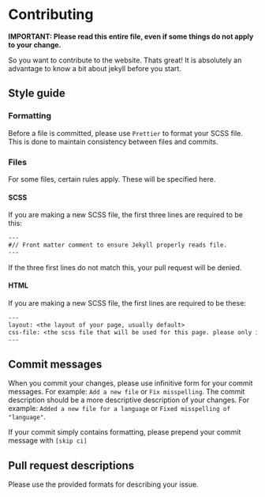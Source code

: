 # Contributing

**IMPORTANT: Please read this entire file, even if some things do not apply to your change.**

So you want to contribute to the website. Thats great! It is absolutely an advantage to know a bit about jekyll before you start.

## Style guide

### Formatting

Before a file is committed, please use `Prettier` to format your SCSS file.
This is done to maintain consistency between files and commits.

### Files

For some files, certain rules apply. These will be specified here.

#### SCSS

If you are making a new SCSS file, the first three lines are required to be this:

```txt
---
#// Front matter comment to ensure Jekyll properly reads file.
---
```

If the three first lines do not match this, your pull request will be denied.

#### HTML

If you are making a new SCSS file, the first lines are required to be these:

```txt
---
layout: <the layout of your page, usually default>
css-file: <the scss file that will be used for this page. please only include the filename, extensions will be added by the renderer at a later stage>
---
```

## Commit messages

When you commit your changes, please use infinitive form for your commit messages. For example: `Add a new file` or `Fix misspelling`. The commit description should be a more descriptive description of your changes. For example: `Added a new file for a language` or `Fixed misspelling of "language"`.

If your commit simply contains formatting, please prepend your commit message with `[skip ci]`

## Pull request descriptions

Please use the provided formats for describing your issue.
